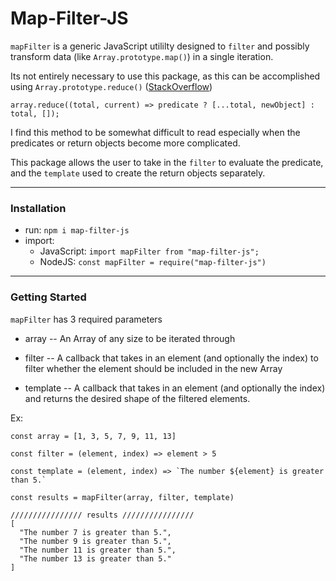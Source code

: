 # Map-Filter-JS

`mapFilter` is a generic JavaScript utililty designed to `filter` and possibly transform data (like `Array.prototype.map()`) in a single iteration.

Its not entirely necessary to use this package, as this can be accomplished using `Array.prototype.reduce()` ([StackOverflow](https://stackoverflow.com/questions/57701306/using-reduce-instead-of-chaining-filter-and-map))
```
array.reduce((total, current) => predicate ? [...total, newObject] : total, []);
```

I find this method to be somewhat difficult to read especially when the predicates or return objects become more complicated.

This package allows the user to take in the `filter` to evaluate the predicate, and the `template` used to create the return objects separately.

---

### Installation

- run: `npm i map-filter-js`
- import:
  - JavaScript: `import mapFilter from "map-filter-js";`
  - NodeJS: `const mapFilter = require("map-filter-js")`

---

### Getting Started

`mapFilter` has 3 required parameters

- array -- An Array of any size to be iterated through

- filter -- A callback that takes in an element (and optionally the index) to filter whether the element should be included in the new Array

- template -- A callback that takes in an element (and optionally the index) and returns the desired shape of the filtered elements.

Ex:

```
const array = [1, 3, 5, 7, 9, 11, 13]

const filter = (element, index) => element > 5

const template = (element, index) => `The number ${element} is greater than 5.`

const results = mapFilter(array, filter, template)

//////////////// results ////////////////
[
  "The number 7 is greater than 5.",
  "The number 9 is greater than 5.",
  "The number 11 is greater than 5.",
  "The number 13 is greater than 5."
]
```
